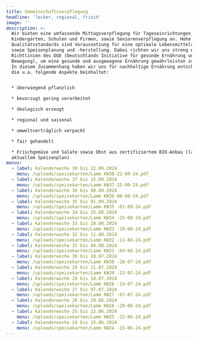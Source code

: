 ```yaml
---
title: Gemeinschaftsverpflegung
headline: 'lecker, regional, frisch'
image: ''
description: >-
  Wir bieten eine umfassende Mittagsverpflegung für Tageseinrichtungen,
  Kindergärten, Schulen und Firmen, sowie Seniorenverpflegung an. Hohe
  Qualitätsstandards sind Voraussetzung für eine optimale Lebensmittelauswahl
  sowie Speisenplanung und -herstellung. Dabei richten wir uns streng nach den
  Richtlinien des DGE (Deutschlands Initiative für gesunde Ernährung und mehr
  Bewegung), um eine gesunde und ausgewogene Ernährung gewährleisten zu können.
  In diesem Zusammenhang haben wir uns für nachhaltige Ernährung entschieden,
  die u.a. folgende Aspekte beinhaltet:


  * überwiegend pflanzlich

  * bevorzugt gering verarbeitet

  * ökologisch erzeugt

  * regional und saisonal

  * umweltverträglich verpackt

  * fair gehandelt

  * Frischgemüse und Salate sowie Obst aus zertifiziertem BIO-Anbau (laut
  aktuellem Speisenplan)
menus:
  - label: Kalenderwoche 38 bis 22.09.2024
    menu: /uploads/speisekarten/Lamm KW38-22-09-24.pdf
  - label: Kalenderwoche 37 bis 15.09.2024
    menu: /uploads/speisekarten/Lamm KW37-15-09-24.pdf
  - label: Kalenderwoche 36 bis 08.09.2024
    menu: /uploads/speisekarten/Lamm KW36-08-09-24.pdf
  - label: Kalenderwoche 35 bis 01.09.2024
    menu: /uploads/speisekarten/Lamm KW35 -01-09-24.pdf
  - label: Kalenderwoche 34 bis 25.08.2024
    menu: /uploads/speisekarten/Lamm KW34 -25-08-24.pdf
  - label: Kalenderwoche 33 bis 18.08.2024
    menu: /uploads/speisekarten/Lamm KW33 -18-08-24.pdf
  - label: Kalenderwoche 32 bis 11.08.2024
    menu: /uploads/speisekarten/Lamm KW32 -11-08-24.pdf
  - label: Kalenderwoche 31 bis 04.08.2024
    menu: /uploads/speisekarten/Lamm KW31 -04-08-24.pdf
  - label: Kalenderwoche 30 bis 28.07.2024
    menu: /uploads/speisekarten/Lamm KW30 -28-07-24.pdf
  - label: Kalenderwoche 29 bis 21.07.2024
    menu: /uploads/speisekarten/Lamm KW29 -21-07-24.pdf
  - label: Kalenderwoche 28 bis 14.07.2024
    menu: /uploads/speisekarten/Lamm KW28 -14-07-24.pdf
  - label: Kalenderwoche 27 bis 07.07.2024
    menu: /uploads/speisekarten/Lamm KW27 -07-07-24.pdf
  - label: Kalenderwoche 26 bis 29.06.2024
    menu: /uploads/speisekarten/Lamm KW26 -29-06-24.pdf
  - label: Kalenderwoche 25 bis 22.06.2024
    menu: /uploads/speisekarten/Lamm KW25 -22-06-24.pdf
  - label: Kalenderwoche 24 bis 15.06.2024
    menu: /uploads/speisekarten/Lamm KW24 -15-06-24.pdf
---
```


